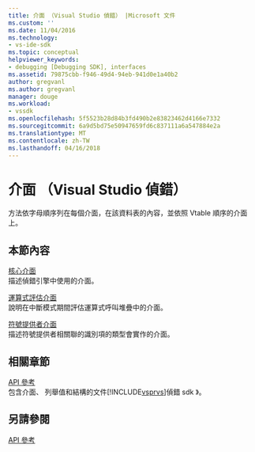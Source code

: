 ```yaml
---
title: 介面 （Visual Studio 偵錯） |Microsoft 文件
ms.custom: ''
ms.date: 11/04/2016
ms.technology:
- vs-ide-sdk
ms.topic: conceptual
helpviewer_keywords:
- debugging [Debugging SDK], interfaces
ms.assetid: 79875cbb-f946-49d4-94eb-941d0e1a40b2
author: gregvanl
ms.author: gregvanl
manager: douge
ms.workload:
- vssdk
ms.openlocfilehash: 5f5523b28d84b3fd490b2e83823462d4166e7332
ms.sourcegitcommit: 6a9d5bd75e50947659fd6c837111a6a547884e2a
ms.translationtype: MT
ms.contentlocale: zh-TW
ms.lasthandoff: 04/16/2018
---
```

# <a name="interfaces-visual-studio-debugging"></a>介面 （Visual Studio 偵錯）
方法依字母順序列在每個介面，在該資料表的內容，並依照 Vtable 順序的介面上。  
  
## <a name="in-this-section"></a>本節內容  
 [核心介面](../../../extensibility/debugger/reference/core-interfaces.md)  
 描述偵錯引擎中使用的介面。  
  
 [運算式評估介面](../../../extensibility/debugger/reference/expression-evaluation-interfaces.md)  
 說明在中斷模式期間評估運算式呼叫堆疊中的介面。  
  
 [符號提供者介面](../../../extensibility/debugger/reference/symbol-provider-interfaces.md)  
 描述符號提供者相關聯的識別項的類型會實作的介面。  
  
## <a name="related-sections"></a>相關章節  
 [API 參考](../../../extensibility/debugger/reference/api-reference-visual-studio-debugging.md)  
 包含介面、 列舉值和結構的文件[!INCLUDE[vsprvs](../../../code-quality/includes/vsprvs_md.md)]偵錯 sdk 》。  
  
## <a name="see-also"></a>另請參閱  
 [API 參考](../../../extensibility/debugger/reference/api-reference-visual-studio-debugging.md)